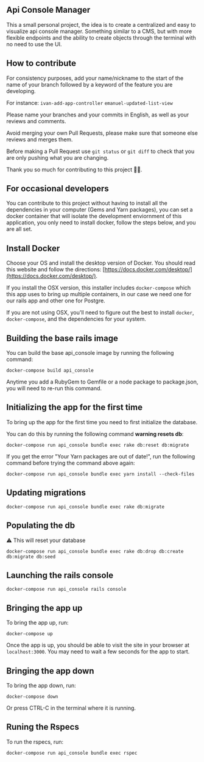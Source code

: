 ## Api Console Manager
This a small personal project, the idea is to create a centralized and easy to visualize api console manager.
Something similar to a CMS, but with more flexible endpoints and the ability to create objects through the terminal with no need to use the UI.

## How to contribute

For consistency purposes, add your name/nickname to the start of the name of your branch followed by a keyword of the feature you are developing.

For instance:
`ivan-add-app-controller`
`emanuel-updated-list-view`

Please name your branches and your commits in English, as well as your reviews and comments.

Avoid merging your own Pull Requests, please make sure that someone else reviews and merges them.

Before making a Pull Request use `git status` or `git diff` to check that you are only pushing what you are changing.

Thank you so much for contributing to this project 🙏🏽.

## For occasional developers

You can contribute to this project without having to install all the dependencies in your computer (Gems and Yarn packages),
you can set a docker container that will isolate the development enviornment of this application,
you only need to install docker, follow the steps below, and you are all set.

## Install Docker

Choose your OS and install the desktop version of Docker.
You should read this website and follow the directions:
[https://docs.docker.com/desktop/](https://docs.docker.com/desktop/).

If you install the OSX version, this installer includes `docker-compose` which this app uses to bring up
multiple containers, in our case we need one for our rails app and other one for Postgre.

If you are not using OSX, you'll need to figure out the best to install
`docker`, `docker-compose`, and the dependencies for your system.

## Building the base rails image

You can build the base api_console image by running the following command:

```
docker-compose build api_console
```

Anytime you add a RubyGem to Gemfile or a node package to package.json, you
will need to re-run this command.

## Initializing the app for the first time

To bring up the app for the first time you need to first initialize the database.

You can do this by running the following command **warning resets db**:

```
docker-compose run api_console bundle exec rake db:reset db:migrate 
```

If you get the error "Your Yarn packages are out of date!",
run the following command before trying the command above again:

```
docker-compose run api_console bundle exec yarn install --check-files
```

## Updating migrations

```
docker-compose run api_console bundle exec rake db:migrate
```

## Populating the db
⚠️ This will reset your database

```
docker-compose run api_console bundle exec rake db:drop db:create db:migrate db:seed
```

## Launching the rails console

```
docker-compose run api_console rails console
```

## Bringing the app up

To bring the app up, run:

```
docker-compose up
```

Once the app is up, you should be able to visit the site in your browser at
`localhost:3000`. You may need to wait a few seconds for the app to start.


## Bringing the app down

To bring the app down, run:

```
docker-compose down
```

Or press CTRL-C in the terminal where it is running.

## Runing the Rspecs

To run the rspecs, run:

```
docker-compose run api_console bundle exec rspec  
```

